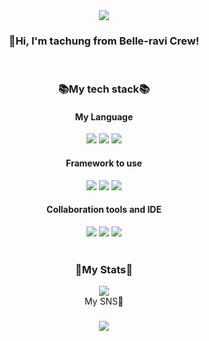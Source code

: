 <div align="center">
  <img src="https://github.com/tachung2/tachung2/assets/40621278/f132879a-87ac-4d41-9746-4de52c73b58c">
  <h3>👋Hi, I'm tachung from Belle-ravi Crew!</h3>
  </br>
  <h3>📚My tech stack📚</3>
</div>
<div align="center">
  <h4>My Language</h4>
  <img src="https://img.shields.io/badge/c++-%2300599C.svg?style=for-the-badge&logo=c%2B%2B&logoColor=white">
  <img src="https://img.shields.io/badge/java-%23ED8B00.svg?style=for-the-badge&logo=openjdk&logoColor=white">
  <img src="https://img.shields.io/badge/tailwindcss-%2338B2AC.svg?style=for-the-badge&logo=tailwind-css&logoColor=white">
  </br>
  <h4>Framework to use</h4>
  <img src="https://img.shields.io/badge/next.js-black?style=for-the-badge&logo=next.js&logoColor=white">
  <img src="https://img.shields.io/badge/vue.js-4FC08D?style=for-the-badge&logo=vue.js&logoColor=white">
  <img src="https://img.shields.io/badge/spring-%236DB33F.svg?style=for-the-badge&logo=spring&logoColor=white">
  </br>
  <h4>Collaboration tools and IDE</h4>
  <img src="https://img.shields.io/badge/figma-%23F24E1E.svg?style=for-the-badge&logo=figma&logoColor=white">
  <img src="https://img.shields.io/badge/IntelliJIDEA-000000.svg?style=for-the-badge&logo=intellij-idea&logoColor=white">
  <img src="https://img.shields.io/badge/Visual%20Studio%20Code-0078d7.svg?style=for-the-badge&logo=visual-studio-code&logoColor=white">
</div>
<div align="center">
  </br>
  <h3>💫My Stats💫</h3>
  <img src="https://github-readme-stats.vercel.app/api?username=tachung2">
  </br>
  <h3💌>My SNS💌<h3>
  <a herf="https://www.youtube.com/@Tachung">
    <img src="https://img.shields.io/badge/Youtube-ff0000?style=flat-square&logo=youtube">
  </a>
</div>

